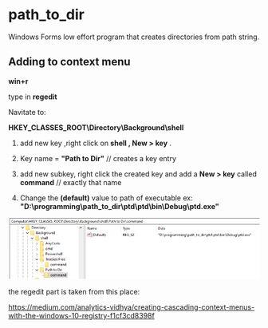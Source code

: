 # path_to_dir


Windows Forms low effort program that creates directories from path string.


## Adding to context menu

**win+r**

   type in **regedit**

Navitate to:

   **HKEY_CLASSES_ROOT\Directory\Background\shell**

1. add new key ,right click on **shell , New > key** .

2. Key name = **"Path to Dir"** // creates a key entry

3. add new subkey, right click the created key and add a **New > key** called **command** // exactly that name

4. Change the **(default)** value to path of executable ex: **"D:\programming\path_to_dir\ptd\ptd\bin\Debug\ptd.exe"**


![alt text](https://github.com/helovo1d/path_to_dir/blob/master/2020-09-25%2021_49_30-Registry%20Editor.png)

the regedit part is taken from this place:

https://medium.com/analytics-vidhya/creating-cascading-context-menus-with-the-windows-10-registry-f1cf3cd8398f
